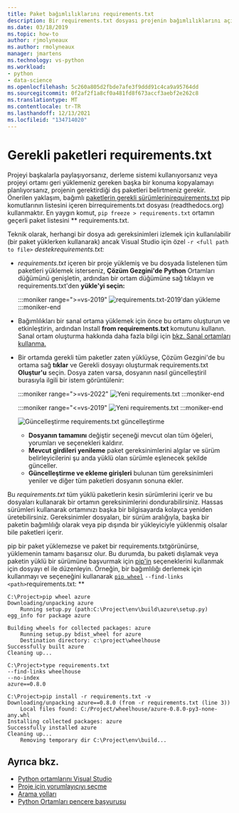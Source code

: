 ```yaml
---
title: Paket bağımlılıklarını requirements.txt
description: Bir requirements.txt dosyası projenin bağımlılıklarını açıklar. Tek bir dosya içeren bir requirements.txt alırsanız, bu bağımlılıkları tek adımda kolayca yükleyebilirsiniz.
ms.date: 03/18/2019
ms.topic: how-to
author: rjmolyneaux
ms.author: rmolyneaux
manager: jmartens
ms.technology: vs-python
ms.workload:
- python
- data-science
ms.openlocfilehash: 5c260a805d2fbde7afe3f9ddd91c4ca9a95764dd
ms.sourcegitcommit: 0f2af2f1a8cf0a481fd8f673accf3aebf2e262c8
ms.translationtype: MT
ms.contentlocale: tr-TR
ms.lasthandoff: 12/13/2021
ms.locfileid: "134714020"
---
```

# <a name="manage-required-packages-with-requirementstxt"></a>Gerekli paketleri requirements.txt

Projeyi başkalarla paylaşıyorsanız, derleme sistemi kullanıyorsanız veya projeyi ortamı geri yüklemeniz gereken başka bir konuma kopyalamayı planlıyorsanız, projenin gerektirdiği dış paketleri belirtmeniz gerekir. Önerilen yaklaşım, bağımlı [ paketlerin gerekli sürümlerinirequirements.txt](https://pip.readthedocs.org/en/latest/user_guide.html#requirements-files) pip komutlarının listesini içeren birrequirements.txt dosyası (readthedocs.org) kullanmaktır. En yaygın komut, `pip freeze > requirements.txt` ortamın geçerli paket listesini ** requirements.txt.

Teknik olarak, herhangi bir dosya adı gereksinimleri izlemek için kullanılabilir (bir paket yüklerken kullanarak) ancak Visual Studio için özel `-r <full path to file>` *destekrequirements.txt:*

- *requirements.txt* içeren bir proje yüklemiş ve bu dosyada listelenen tüm paketleri yüklemek isterseniz, **Çözüm Gezgini'de** **Python** Ortamları düğümünü genişletin, ardından bir ortam düğümüne sağ tıklayın ve requirements.txt'den **yükle'yi seçin:**

    :::moniker range=">=vs-2019"
    ![requirements.txt-2019'dan yükleme](media/environments/environments-requirements-txt-install.png)
    :::moniker-end

- Bağımlılıkları bir sanal ortama yüklemek için önce bu ortamı oluşturun ve etkinleştirin, ardından Install **from requirements.txt** komutunu kullanın. Sanal ortam oluşturma hakkında daha fazla bilgi için [bkz. Sanal ortamları kullanma.](selecting-a-python-environment-for-a-project.md#use-virtual-environments)

- Bir ortamda gerekli tüm paketler zaten yüklüyse, Çözüm Gezgini'de bu ortama sağ **tıklar** ve Gerekli dosyayı oluşturmak requirements.txt **Oluştur'u** seçin. Dosya zaten varsa, dosyanın nasıl güncelleştiril burasıyla ilgili bir istem görüntülenir:

    :::moniker range=">=vs-2022"
    ![Yeni requirements.txt](media/environments/environments-requirements-txt-install-2022.png)
    :::moniker-end

    :::moniker range="<=vs-2019"
    ![Yeni requirements.txt](media/environments/environments-requirements-txt-install.png)
    :::moniker-end

    ![Güncelleştirme requirements.txt güncelleştirme](media/environments/environments-requirements-txt-replace.png)

  - **Dosyanın tamamını** değiştir seçeneği mevcut olan tüm öğeleri, yorumları ve seçenekleri kaldırır.
  - **Mevcut girdileri yenileme** paket gereksinimlerini algılar ve sürüm belirleyicilerini şu anda yüklü olan sürümle eşlenecek şekilde günceller.
  - **Güncelleştirme ve ekleme girişleri** bulunan tüm gereksinimleri yeniler ve diğer tüm paketleri dosyanın sonuna ekler.

Bu *requirements.txt* tüm yüklü paketlerin kesin sürümlerini içerir ve bu dosyaları kullanarak bir ortamın gereksinimlerini dondurabilirsiniz. Hassas sürümleri kullanarak ortamınızı başka bir bilgisayarda kolayca yeniden üretebilirsiniz. Gereksinimler dosyaları, bir sürüm aralığıyla, başka bir paketin bağımlılığı olarak veya pip dışında bir yükleyiciyle yüklenmiş olsalar bile paketleri içerir.

pip bir paket yüklemezse ve paket bir requirements.txtgörünürse, yüklemenin tamamı başarısız olur. Bu durumda, bu paketi dışlamak veya paketin yüklü bir sürümüne başvurmak için [pip'in](https://pip.readthedocs.org/en/latest/reference/pip_install.html#requirements-file-format) seçeneklerini kullanmak için dosyayı el ile düzenleyin. Örneğin, bir bağımlılığı derlemek için kullanmayı ve seçeneğini kullanarak [`pip wheel`](https://pip.readthedocs.org/en/latest/reference/pip_wheel.html) `--find-links <path>`requirements.txt: **

```output
C:\Project>pip wheel azure
Downloading/unpacking azure
    Running setup.py (path:C:\Project\env\build\azure\setup.py) egg_info for package azure

Building wheels for collected packages: azure
    Running setup.py bdist_wheel for azure
    Destination directory: c:\project\wheelhouse
Successfully built azure
Cleaning up...

C:\Project>type requirements.txt
--find-links wheelhouse
--no-index
azure==0.8.0

C:\Project>pip install -r requirements.txt -v
Downloading/unpacking azure==0.8.0 (from -r requirements.txt (line 3))
    Local files found: C:/Project/wheelhouse/azure-0.8.0-py3-none-any.whl
Installing collected packages: azure
Successfully installed azure
Cleaning up...
    Removing temporary dir C:\Project\env\build...
```

## <a name="see-also"></a>Ayrıca bkz.

- [Python ortamlarını Visual Studio](managing-python-environments-in-visual-studio.md)
- [Proje için yorumlayıcıyı seçme](selecting-a-python-environment-for-a-project.md)
- [Arama yolları](search-paths.md)
- [Python Ortamları pencere başvurusu](python-environments-window-tab-reference.md)
